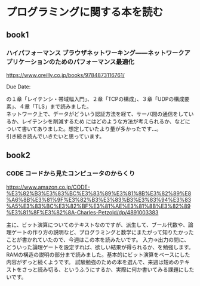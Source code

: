 # プログラミングに関する本を読む

## book1

### ハイパフォーマンス ブラウザネットワーキング――ネットワークアプリケーションのためのパフォーマンス最適化
https://www.oreilly.co.jp/books/9784873116761/

Due Date: 

の１章「レイテンシ・帯域幅入門」、２章「TCPの構成」、３章「UDPの構成要素」、４章「TLS」まで読みました。  
ネットワーク上で、データがどういう認証方法を経て、サーバ間の通信をしているか、レイテンシを削減するため
にはどのような方法が考えられるか、などについて書いてありました。想定していたより量が多かったです…。  
引き続き読んでいきたいと思っています。

## book2

### CODE コードから見たコンピュータのからくり

https://www.amazon.co.jp/CODE-%E3%82%B3%E3%83%BC%E3%83%89%E3%81%8B%E3%82%89%E8%A6%8B%E3%81%9F%E3%82%B3%E3%83%B3%E3%83%94%E3%83%A5%E3%83%BC%E3%82%BF%E3%81%AE%E3%81%8B%E3%82%89%E3%81%8F%E3%82%8A-Charles-Petzold/dp/4891003383

主に、ビット演算についてのテキストなのですが、派生して、ブール代数や、論理ゲートの作り方の説明など、プログラミングと数学にまたがって知りたかったことが書かれていたので、今週はこの本を読みたいです。
入力→出力の間に、どういった論理ゲートを設定すれば、欲しい結果が得られるか、を勉強します。
RAMの構造の説明の部分まで読みました。基本的にビット演算をベースにした内容がずっと続くようです。
試験勉強のための本を選んで、来週は短めのテキストをさっと読み切る、というふうにするか、実際に何か書いてみる課題にしたいです。
